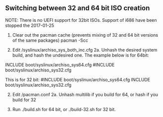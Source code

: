 Switching between 32 and 64 bit ISO creation
--------------------------------------------

NOTE: There is no UEFI support for 32bit ISOs.
      Support of i686 have been stopped the 2017-01-25

1. Clear out the pacman cache (prevents mixing of 32 and 64 bit versions of the same packages)
pacman -Scc

2. Edit /syslinux/archiso_sys_both_inc.cfg 
2a. Unhash the desired system build, and hash the undesired one. The example below is for 64bit:

INCLUDE boot/syslinux/archiso_sys64.cfg
#INCLUDE boot/syslinux/archiso_sys32.cfg

This is for 32 bit:
#INCLUDE boot/syslinux/archiso_sys64.cfg
INCLUDE boot/syslinux/archiso_sys32.cfg

2. Edit /pacman.conf
2a. Unhash multilib if you build for 64, or hash if you build for 32

4. Run ./build.sh for 64 bit, or ./build-32.sh for 32 bit.